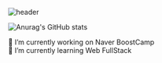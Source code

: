 
![header](https://capsule-render.vercel.app/api?type=shark&color=6AD8F7&height=300&section=header&text=Hello&fontSize=90)

![Anurag's GitHub stats](https://github-readme-stats.vercel.app/api?username=namewhat99&show_icons=true&theme=radical)


<p>🔭 I’m currently working on Naver BoostCamp <br>
  🌱 I’m currently learning Web FullStack</p>
